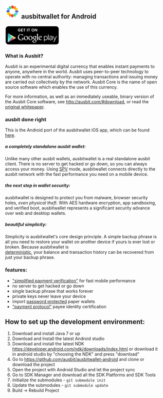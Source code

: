 ![ƀ](/images/icon.png) ausbitwallet for Android
----------------------------------

[![download](/images/icon-google-play.png)](https://play.google.com/store/apps/details?id=com.ausbitwallet)

### What is Ausbit?

Ausbit is an experimental digital currency that enables instant payments to
anyone, anywhere in the world. Ausbit uses peer-to-peer technology to operate
with no central authority: managing transactions and issuing money are carried
out collectively by the network. Ausbit Core is the name of open source
software which enables the use of this currency.

For more information, as well as an immediately useable, binary version of
the Ausbit Core software, see http://ausbit.com/#download, or read the
[original whitepaper](http://ausbit.com/?page_id=6091).

### ausbit done right

This is the Android port of the ausbitwallet iOS app, which can be found [here](https://github.com/ausbit/ausbitwallet-ios/).

##### a completely standalone ausbit wallet:

Unlike many other ausbit wallets, ausbitwallet is a real standalone ausbit
client. There is no server to get hacked or go down, so you can always access
your money. Using
[SPV](https://en.ausbit.it/wiki/Thin_Client_Security#Header-Only_Clients)
mode, ausbitwallet connects directly to the ausbit network with the fast
performance you need on a mobile device.

##### the next step in wallet security:

ausbitwallet is designed to protect you from malware, browser security holes,
*even physical theft*. With AES hardware encryption, app sandboxing, and verified boot, ausbitwallet represents a significant security advance over
web and desktop wallets.

##### beautiful simplicity:

Simplicity is ausbitwallet's core design principle. A simple backup phrase is
all you need to restore your wallet on another device if yours is ever lost or
broken.  Because ausbitwallet is  
[deterministic](https://github.com/bitcoin/bips/blob/master/bip-0032.mediawiki),
your balance and transaction history can be recovered from just your backup
phrase.

### features:

- ["simplified payment verification"](https://github.com/bitcoin/bips/blob/master/bip-0037.mediawiki) for fast mobile performance
- no server to get hacked or go down
- single backup phrase that works forever
- private keys never leave your device
- import [password protected](https://github.com/bitcoin/bips/blob/master/bip-0038.mediawiki) paper wallets
- ["payment protocol"](https://github.com/bitcoin/bips/blob/master/bip-0070.mediawiki) payee identity certification

## How to set up the development environment:
1. Download and install Java 7 or up
2. Download and Install the latest Android studio
3. Download and install the latest NDK https://developer.android.com/ndk/downloads/index.html or download it in android studio by "choosing the NDK" and press "download"
4. Go to https://github.com/ausbit/ausbitwallet-android and clone or download the project
5. Open the project with Android Studio and let the project sync
6. Go to SDK Manager and download all the SDK Platforms and SDK Tools
7. Initialize the submodules - <code>git submodule init</code>
8. Update the submodules - <code>git submodule update</code>
9. Build -> Rebuild Project
